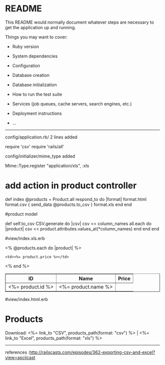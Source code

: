 # README

This README would normally document whatever steps are necessary to get the
application up and running.

Things you may want to cover:

* Ruby version

* System dependencies

* Configuration

* Database creation

* Database initialization

* How to run the test suite

* Services (job queues, cache servers, search engines, etc.)

* Deployment instructions

* ...

***************************************************
config/application.rb/ 2 lines added

require 'csv'
require 'rails/all'


config/initializer/mime_type added 

Mime::Type.register "application/xls", :xls


# add action in product controller
def index
    @products = Product.all
    respond_to do |format|
      format.html
      format.csv { send_data @products.to_csv }
      format.xls
    end
  end


#product model

 def self.to_csv
    CSV.generate do |csv|
      csv << column_names
      all.each do |product|
        csv << product.attributes.values_at(*column_names)
      end
    end
  end




#view/index.xls.erb



<table border="1">
  <tr>
    <th>ID</th>
    <th>Name</th>
    <th>Price</th>
  </tr>
  <% @products.each do |product| %>
  <tr>
    <td><%= product.id %></td>
    <td><%= product.name %></td>
    
    <td><%= product.price %></td>
  </tr>
  <% end %>
</table>

#view/index.html.erb

<h1>Products</h1>

<p>
  Download:
  <%= link_to "CSV", products_path(format: "csv") %> |
  <%= link_to "Excel", products_path(format: "xls") %>
</p>




****************************************************
references :http://railscasts.com/episodes/362-exporting-csv-and-excel?view=asciicast